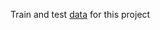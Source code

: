 
Train and test [data](https://drive.google.com/drive/folders/1s9qwHQRZnmkXhntWSRVuuVE0c2cATI5e?usp=sharing) for this project

